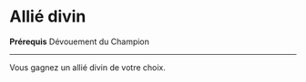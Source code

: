 # Allié divin

<p><strong>Prérequis</strong> Dévouement du Champion</p>
<hr>
<p>Vous gagnez un allié divin de votre choix.</p>